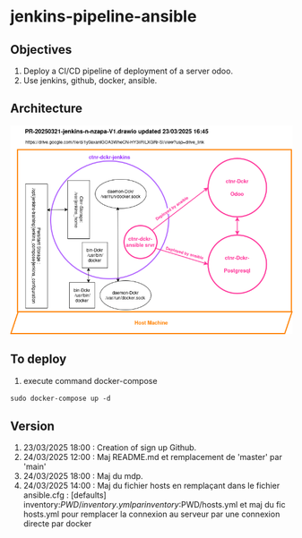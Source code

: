 # jenkins-pipeline-ansible

## Objectives

1. Deploy a CI/CD pipeline of deployment of a server odoo.
1. Use jenkins, github, docker, ansible.

## Architecture

![ ](img/PR-20250321-jenkins-n-nzapa-V1.drawio.png)

## To deploy

1. execute command docker-compose

```md
sudo docker-compose up -d

 ```

## Version

1. 23/03/2025 18:00 : Creation of sign up Github.
1. 24/03/2025 12:00 : Maj README.md et remplacement de 'master' par 'main'
1. 24/03/2025 18:00 : Maj du mdp.
1. 24/03/2025 14:00 : Maj du fichier hosts en remplaçant dans le fichier ansible.cfg : [defaults] inventory:$PWD/inventory.yml par inventory:$PWD/hosts.yml et maj du fic hosts.yml pour remplacer la connexion au serveur par une connexion directe par docker
